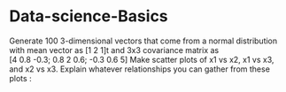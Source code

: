 # Data-science-Basics
Generate   100   3-dimensional   vectors   that   come   from   a   normal   distribution   with   mean vector   as   [1   2   1]t   and   3x3   covariance   matrix   as  
[4   0.8   -0.3;   0.8   2   0.6;   -0.3   0.6   5]
Make   scatter   plots   of   x1   vs   x2,   x1   vs   x3,   and   x2   vs   x3.   Explain   whatever   relationships   you can   gather   from   these   plots   :
